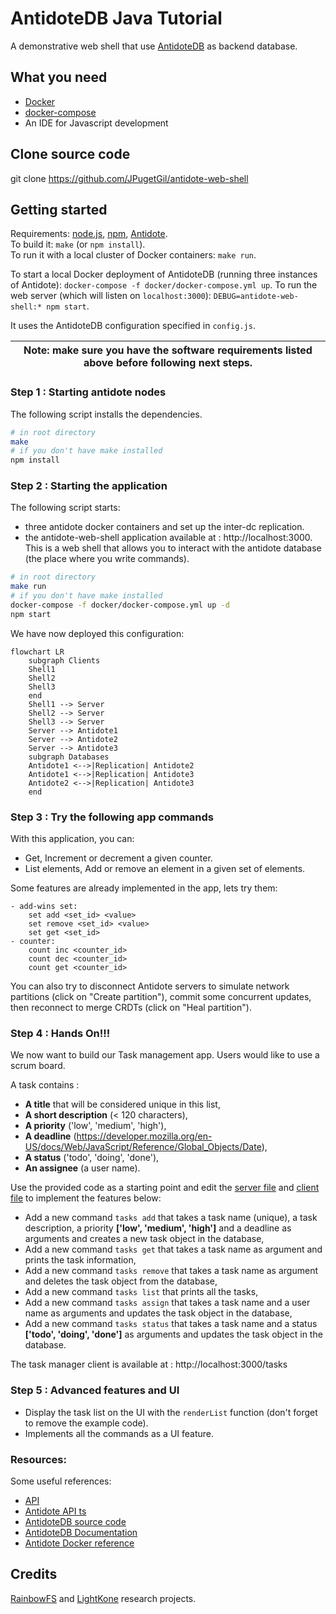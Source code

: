 # AntidoteDB Java Tutorial

A demonstrative web shell that use [AntidoteDB](https://www.antidotedb.eu/) as backend database.

## What you need
* [Docker](https://docs.docker.com/engine/installation/)
* [docker-compose](https://docs.docker.com/compose/install/)
* An IDE for Javascript development

## Clone source code
git clone https://github.com/JPugetGil/antidote-web-shell

## Getting started
Requirements: [node.js][nodejs], [npm][npm], [Antidote](https://antidotedb.gitbook.io/documentation/quickstart).  
To build it: `make` (or `npm install`).  
To run it with a local cluster of Docker containers: `make run`.  

To start a local Docker deployment of AntidoteDB (running three instances of Antidote): `docker-compose -f docker/docker-compose.yml up`.
To run the web server (which will listen on `localhost:3000`): `DEBUG=antidote-web-shell:* npm start`.  

It uses the AntidoteDB configuration specified in `config.js`.

| Note: make sure you have the software requirements listed above before following next steps. |
| --- 

### Step 1 : Starting antidote nodes
The following script installs the dependencies.
```bash
# in root directory
make
# if you don't have make installed
npm install
```

### Step 2 : Starting the application
The following script starts:
- three antidote docker containers and set up the inter-dc replication.
- the antidote-web-shell application available at : http://localhost:3000. This is a web shell that allows you to interact with the antidote database (the place where you write commands).
```bash
# in root directory
make run
# if you don't have make installed
docker-compose -f docker/docker-compose.yml up -d
npm start
```
We have now deployed this configuration:

```mermaid
flowchart LR
    subgraph Clients
    Shell1
    Shell2
    Shell3
    end
    Shell1 --> Server
    Shell2 --> Server
    Shell3 --> Server
    Server --> Antidote1
    Server --> Antidote2
    Server --> Antidote3
    subgraph Databases
    Antidote1 <-->|Replication| Antidote2
    Antidote1 <-->|Replication| Antidote3
    Antidote2 <-->|Replication| Antidote3
    end
```

### Step 3 : Try the following app commands
With this application, you can:
- Get, Increment or decrement a given counter.
- List elements, Add or remove an element in a given set of elements.

Some features are already implemented in the app, lets try them:
~~~~
- add-wins set:
    set add <set_id> <value>
    set remove <set_id> <value>
    set get <set_id>
- counter:
    count inc <counter_id>
    count dec <counter_id>
    count get <counter_id> 
~~~~

You can also try to disconnect Antidote servers to simulate network partitions (click on "Create partition"), commit some concurrent updates, then reconnect to merge CRDTs (click on "Heal partition").

### Step 4 : Hands On!!!
We now want to build our Task management app. Users would like to use a scrum board.

A task contains :
- **A title** that will be considered unique in this list,
- **A short description** (< 120 characters),
- **A priority** ('low', 'medium', 'high'),
- **A deadline** (https://developer.mozilla.org/en-US/docs/Web/JavaScript/Reference/Global_Objects/Date),
- **A status** ('todo', 'doing', 'done'),
- **An assignee** (a user name).

Use the provided code as a starting point and edit the [server file](app.js) and [client file](public/js/script-tasks.js) to implement the features below:
* Add a new command `tasks add` that takes a task name (unique), a task description, a priority **['low', 'medium', 'high']** and a deadline as arguments and creates a new task object in the database,
* Add a new command `tasks get` that takes a task name as argument and prints the task information,
* Add a new command `tasks remove` that takes a task name as argument and deletes the task object from the database,
* Add a new command `tasks list` that prints all the tasks,
* Add a new command `tasks assign` that takes a task name and a user name as arguments and updates the task object in the database,
* Add a new command `tasks status` that takes a task name and a status **['todo', 'doing', 'done']** as arguments and updates the task object in the database.

The task manager client is available at : http://localhost:3000/tasks

### Step 5 : Advanced features and UI
* Display the task list on the UI with the `renderList` function (don't forget to remove the example code).
* Implements all the commands as a UI feature.

### Resources:
Some useful references:
* [API](API.md)
* [Antidote API ts](https://antidotedb.github.io/antidote_ts_client/)
* [AntidoteDB source code](https://github.com/AntidoteDB/antidote)
* [AntidoteDB Documentation](https://antidotedb.gitbook.io/documentation/)
* [Antidote Docker reference](https://github.com/AntidoteDB/docker-antidote/blob/master/README.md)

## Credits

[RainbowFS][rainbowfs] and [LightKone][lightkone] research projects.

 [antidote]: https://www.antidotedb.eu/
 [rainbowfs]: http://rainbowfs.lip6.fr/
 [lightkone]: https://www.lightkone.eu/
 [nodejs]: https://nodejs.org/
 [npm]: https://www.npmjs.com/
 [antidote-setup]: https://antidotedb.gitbook.io/documentation/overview/installation

